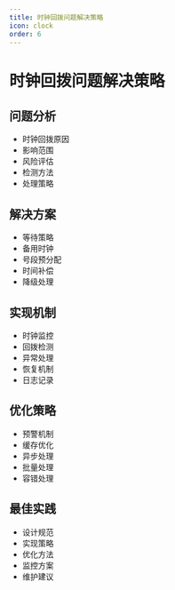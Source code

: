 ```yaml
---
title: 时钟回拨问题解决策略
icon: clock
order: 6
---
```


# 时钟回拨问题解决策略

## 问题分析
- 时钟回拨原因
- 影响范围
- 风险评估
- 检测方法
- 处理策略

## 解决方案
- 等待策略
- 备用时钟
- 号段预分配
- 时间补偿
- 降级处理

## 实现机制
- 时钟监控
- 回拨检测
- 异常处理
- 恢复机制
- 日志记录

## 优化策略
- 预警机制
- 缓存优化
- 异步处理
- 批量处理
- 容错处理

## 最佳实践
- 设计规范
- 实现策略
- 优化方法
- 监控方案
- 维护建议
